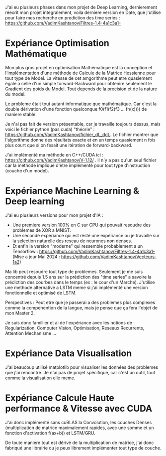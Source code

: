 J'ai eu plusieurs phases dans mon projet de Deep Learning, dernierement réecrit mon projet integralement, voila derniere version en Date, que j'utilise pour faire mes recherche en prediction des time series : https://github.com/VadimKashtanov/Filtres-1.4-4a1c3a1-


# Expériance Optimisation Mathématique #

Mon plus gros projet en optimisation Mathématique est la conception et l'implémentation d'une méthode de Calcule de la Matrice Hessienne pour tout type de Model. La vitesse de cet amgorithme peut etre quasiement égale a celle d'un simple forward-Backward pour obtenire seulement le Gradient des poids du Model. Tout depends de la precision et de la nature du model.

Le probleme était tout autant informatique que mathématique. Car c'est la double dérivation d'une fonction quelconque f0(f1(f2(f3 ... fn(x)))) de maniere stable.

Je n'ai pas fait de version présentable, car je travaille toujours dessus, mais voici le fichier python (pas cuda) "théorie" : https://github.com/VadimKashtanov/fichier_dL_ddL.  Le fichier montrer que l'algorithme donne des résultats exacte et en un temps quasiement n fois plus court que si on fesait une itération de forward-backward.

J'ai implémenté ma méthode en C++/CUDA ici :  https://github.com/VadimKashtanov/V-1.12/ . Il n'y a pas qu'un seul fichier car la méthode implique d'etre implémenté pour tout type d'instruction (couche d'un model).

# Expériance Machine Learning & Deep learning #

J'ai eu plusieurs versions pour mon projet d'IA :
* Une premiere version 100% en C sur CPU qui pouvait resoudre des problemes de XOR a MNIST.
* Une seconde expériance qui est résté une expériance ou je travaille sur la selection naturelle des reseau de neurones non denses.
* Et enfin la version "moderne" qui ressemble probablement a un Tensorflow : https://github.com/VadimKashtanov/Filtres-1.4-4a1c3a1-  (Mise a jour Mai 2024 : https://github.com/VadimKashtanov/Vecteurs-1a2)

Ma lib peut resoudre tout type de problemes. Seulement je me suis concentré depuis 1.5 ans sur la prédiction des "time series" a savoire la prédiction des courbes dans le temps (ex : le cour d'un Marché). J'utilise une methode alternative a LSTM meme si j'ai implémenté une version fonctionnelle et optimisé de LSTM.

Perspectives : Peut etre que je passerai a des problemes plus complexes comme la compehention de la langue, mais je pense que ça fera l'objet de mon Master 2.

Je suis donc famillier et ai de l'expériance avec les notions de : Regularization, Computer Vision, Optimisation, Reseaux Recurrents, Attention Mechanisme ...  

# Expériance Data Visualisation #

J'ai beaucoup utilisé matplotlib pour visualiser les données des problemes que j'ai rencontré. Je n'ai pas de projet spécifique, car c'est un outil, tout comme la visualisation elle meme.

# Expériance Calcule Haute performance & Vitesse avec CUDA #

J'ai donc implémenté sans cuBLAS la Convolution, les couches Denses (multiplication de matrice maximalement rapides, avec une somme et un fonction d'activation f(ax+b)) et LSTM/GRU.

De toute maniere tout est dérivé de la multiplication de matrice, j'ai donc fabriqué une librairie ou je peux librement implémenter tout type de couche.
